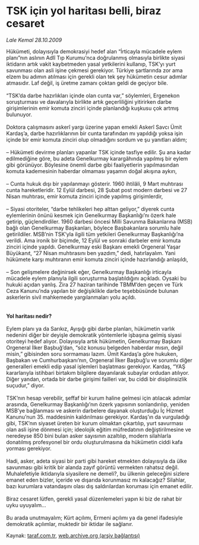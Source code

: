 # TSK için yol haritası belli, biraz cesaret

*Lale Kemal 28.10.2009*

<div class="yazi">Hükümeti, dolayısıyla demokrasiyi hedef alan “İrticayla mücadele eylem planı”nın aslının Adlî Tıp Kurumu’nca doğrulanmış olmasıyla birlikte siyasi iktidarın artık vakit kaybetmeden yasal yetkilerini kullanıp, TSK’yı yurt savunması olan asli işine çekmesi gerekiyor. Türkiye şartlarında zor ama elzem bu adımın atılması için gerekli olan tek şey hükümetin cesur adımlar atmasıdır. Laf değil, iş üretme zamanı çoktan geldi de geçiyor bile. <br/><br/>“TSK’da darbe hazırlıkları içinde olan cunta var,” söylemleri, Ergenekon soruşturması ve davalarıyla birlikte artık geçerliliğini yitirirken darbe girişimlerinin emir komuta zinciri içinde planlandığı kuşkusu çok artmış bulunuyor. <br/><br/>Doktora çalışmasını askerî yargı üzerine yapan emekli Askerî Savcı Ümit Kardaş’a, darbe hazırlıklarının bir cunta tarafından mı yapıldığı yoksa işin içinde bir emir komuta zinciri olup olmadığını sordum ve şu yanıtları aldım; <br/><br/>– Hükümeti devirme planları yapanlar TSK içinde tasfiye edilir. Şu ana kadar edilmediğine göre, bu adeta Genelkurmay karargâhında yapılmış bir eylem gibi görünüyor. Böylesine önemli darbe gibi faaliyetlerin yapılmasından komuta kademesinin haberdar olmaması yaşamın doğal akışına aykırı, <br/><br/>– Cunta hukuk dışı bir yapılanmayı gösterir. 1960 ihtilâli, 9 Mart muhtırası cunta hareketleridir. 12 Eylül darbesi, 28 Şubat post modern darbesi ve 27 Nisan muhtırası, emir komuta zinciri içinde yapılmış girişimlerdir, <br/><br/>– Siyasi otoriteler, “darbe tehlikeleri hep alttan geliyor,” diyerek cunta eylemlerinin önünü kesmek için Genelkurmay Başkanlığı’nı özerk hale getirip, güçlendirdiler. 1960 darbesi öncesi Milli Savunma Bakanlarına (MSB) bağlı olan Genelkurmay Başkanları, böylece Başbakanlara sorumlu hale getirildiler. MSB’nin TSK’yla ilgili tüm yetkileri Genelkurmay Başkanlığı’na verildi. Ama ironik bir biçimde, 12 Eylül ve sonraki darbeler emir komuta zinciri içinde yapıldı. Genelkurmay eski Başkanı emekli Orgeneral Yaşar Büyükanıt, “27 Nisan muhtırasını ben yazdım,” dedi, hatırlayalım. Yani hükümete karşı muhtıranın emir komuta zinciri içinde hazırlandığı anlaşıldı, <br/><br/>– Son gelişmelere değinirsek eğer, Genelkurmay Başkanlığı irticayla mücadele eylem planıyla ilgili soruşturma başlatıldığını açıkladı. Oysaki bu hukuki açıdan yanlış. Zira 27 haziran tarihinde TBMM’den geçen ve Türk Ceza Kanunu’nda yapılan bir değişiklikle darbe teşebbüsünde bulunan askerlerin sivil mahkemede yargılanmaları yolu açıldı. <b><br/><br/><br/>Yol haritası nedir? </b><br/><br/>Eylem planı ya da Sarıkız, Ayışığı gibi darbe planları, hükümetin varlık nedenini diğer bir deyişle demokratik yöntemlerle işbaşına gelmiş siyasi otoriteyi hedef alıyor. Dolayısıyla artık hükümetin, Genelkurmay Başkanı Orgeneral İlker Başbuğ’dan, “söz konusu belgeden haberdar mısın, değil misin,” gibisinden soru sormaması lazım. Ümit Kardaş’a göre hukuken, Başbakan ve Cumhurbaşkanı’nın, Orgeneral İlker Başbuğ’u ve sorumlu diğer generalleri emekli edip yasal işlemleri başlatması gerekiyor. Kardaş, “YAŞ kararlarıyla istihbari birtakım bilgilere dayanılarak subaylar ordudan atılıyor. Diğer yandan, ortada bir darbe girişimi failleri var, bu ciddi bir disiplinsizlik suçudur,” diyor. <br/><br/>TSK’nın hesap verebilir, şeffaf bir kurum haline gelmesi için atılacak adımlar arasında, Genelkurmay Başkanlığı’nın özerk yapısının sonlandırılıp, yeniden MSB’ye bağlanması ve askerin darbelere dayanak oluşturduğu İç Hizmet Kanunu’nun 35. maddesinin kaldırılması gerekiyor. Kardaş’ın da vurguladığı gibi, TSK’nın siyaset üreten bir kurum olmaktan çıkartılıp, yurt savurması olan asli işine dönmesi için; ideolojik eğitim müfredatının değiştirilmesine ve neredeyse 850 bini bulan asker sayısının azaltılıp, modern silahlarla donatılmış profesyonel bir ordu oluşturulmasına da hükümetin ciddi kafa yorması gerekiyor. <br/><br/>Hadi, asker, adeta siyasi bir parti gibi hareket etmekten dolayısıyla da ülke savunması gibi kritik bir alanda zayıf görüntü vermekten rahatsız değil. Muhalefetiyle iktidarıyla siyasilere ne demeli?, bu ülkenin geleceğini sizlere emanet eden bizler, içeride ve dışarıda korunmasız mı kalacağız? Silahlar, bazı kurumlara vatandaşını olası dış saldırılardan koruması için emanet edilir. <br/><br/>Biraz cesaret lütfen, gerekli yasal düzenlemeleri yapın ki biz de rahat bir uyku uyuyalım... <br/><br/>Bu arada unutmayalım; Kürt açılımı, Ermeni açılımı ya da genel ifadesiyle demokratik açılımlar, muktedir bir iktidar ile sağlanır.
              </div>

Kaynak: [taraf.com.tr](http://taraf.com.tr:80/makale/8189.htm), [web.archive.org (arşiv bağlantısı)](http://web.archive.org/web/20100311235657/http://taraf.com.tr:80/makale/8189.htm)
